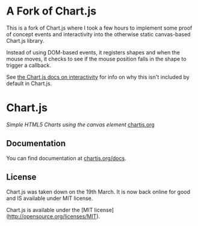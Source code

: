 A Fork of Chart.js
======
This is a fork of Chart.js where I took a few hours to implement some proof of concept events and interactivity into the otherwise static canvas-based Chart.js library.

Instead of using DOM-based events, it registers shapes and when the mouse moves, it checks to see if the mouse position falls in the shape to trigger a callback. 

See [the Chart.js docs on interactivity](http://www.chartjs.org/docs/#generalIssues-chartInteractivity) for info on why this isn't included by default in Chart.js.

Chart.js
=======
*Simple HTML5 Charts using the canvas element* [chartjs.org](http://www.chartjs.org)


Documentation
-------
You can find documentation at [chartjs.org/docs](http://www.chartjs.org/docs).

License
-------
Chart.js was taken down on the 19th March. It is now back online for good and IS available under MIT license.

Chart.js is available under the [MIT license] (http://opensource.org/licenses/MIT).